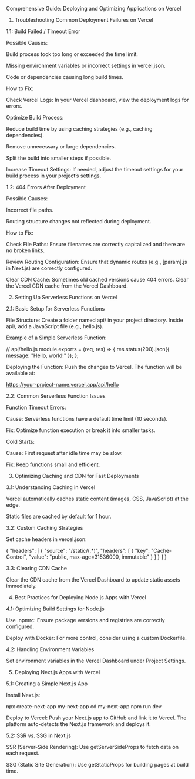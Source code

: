 Comprehensive Guide: Deploying and Optimizing Applications on Vercel

1. Troubleshooting Common Deployment Failures on Vercel

1.1: Build Failed / Timeout Error

Possible Causes:

Build process took too long or exceeded the time limit.

Missing environment variables or incorrect settings in vercel.json.

Code or dependencies causing long build times.

How to Fix:

Check Vercel Logs: In your Vercel dashboard, view the deployment logs for errors.

Optimize Build Process:

Reduce build time by using caching strategies (e.g., caching dependencies).

Remove unnecessary or large dependencies.

Split the build into smaller steps if possible.

Increase Timeout Settings: If needed, adjust the timeout settings for your build process in your project’s settings.

1.2: 404 Errors After Deployment

Possible Causes:

Incorrect file paths.

Routing structure changes not reflected during deployment.

How to Fix:

Check File Paths: Ensure filenames are correctly capitalized and there are no broken links.

Review Routing Configuration: Ensure that dynamic routes (e.g., [param].js in Next.js) are correctly configured.

Clear CDN Cache: Sometimes old cached versions cause 404 errors. Clear the Vercel CDN cache from the Vercel Dashboard.

2. Setting Up Serverless Functions on Vercel

2.1: Basic Setup for Serverless Functions

File Structure:
Create a folder named api/ in your project directory. Inside api/, add a JavaScript file (e.g., hello.js).

Example of a Simple Serverless Function:

// api/hello.js
module.exports = (req, res) => {
  res.status(200).json({ message: "Hello, world!" });
};

Deploying the Function:
Push the changes to Vercel. The function will be available at:

https://your-project-name.vercel.app/api/hello

2.2: Common Serverless Function Issues

Function Timeout Errors:

Cause: Serverless functions have a default time limit (10 seconds).

Fix: Optimize function execution or break it into smaller tasks.

Cold Starts:

Cause: First request after idle time may be slow.

Fix: Keep functions small and efficient.

3. Optimizing Caching and CDN for Fast Deployments

3.1: Understanding Caching in Vercel

Vercel automatically caches static content (images, CSS, JavaScript) at the edge.

Static files are cached by default for 1 hour.

3.2: Custom Caching Strategies

Set cache headers in vercel.json:

{
  "headers": [
    {
      "source": "/static/(.*)",
      "headers": [
        { "key": "Cache-Control", "value": "public, max-age=31536000, immutable" }
      ]
    }
  ]
}

3.3: Clearing CDN Cache

Clear the CDN cache from the Vercel Dashboard to update static assets immediately.

4. Best Practices for Deploying Node.js Apps with Vercel

4.1: Optimizing Build Settings for Node.js

Use .npmrc: Ensure package versions and registries are correctly configured.

Deploy with Docker: For more control, consider using a custom Dockerfile.

4.2: Handling Environment Variables

Set environment variables in the Vercel Dashboard under Project Settings.

5. Deploying Next.js Apps with Vercel

5.1: Creating a Simple Next.js App

Install Next.js:

npx create-next-app my-next-app
cd my-next-app
npm run dev

Deploy to Vercel:
Push your Next.js app to GitHub and link it to Vercel. The platform auto-detects the Next.js framework and deploys it.

5.2: SSR vs. SSG in Next.js

SSR (Server-Side Rendering): Use getServerSideProps to fetch data on each request.

SSG (Static Site Generation): Use getStaticProps for building pages at build time.
